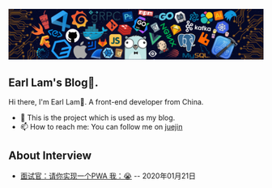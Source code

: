 ![](https://raw.githubusercontent.com/Earllam/Earllam/main/banner.png)

<h2> Earl Lam's Blog👋. </h2>
Hi there, I'm Earl Lam👋. A front-end developer from China. 

- 🌱 This is the project which is used as my blog.
- 📫 How to reach me: You can follow me on [juejin](https://juejin.cn/user/2189882893286808)

## About Interview

- [面试官：请你实现一个PWA 我：😭](https://github.com/Earllam/Blog/issues/1) -- 2020年01月21日